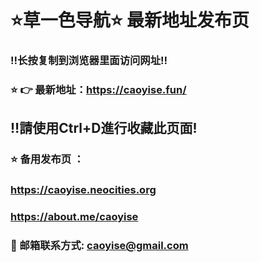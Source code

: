 # ⭐️草一色导航⭐️ 最新地址发布页 

### ‼️长按复制到浏览器里面访问网址‼️

### ⭐️ 👉 最新地址：https://caoyise.fun/

## ‼️請使用Ctrl+D進行收藏此页面!

### ⭐️ 备用发布页 ：
### https://caoyise.neocities.org
### https://about.me/caoyise

### 📧 邮箱联系方式: caoyise@gmail.com
